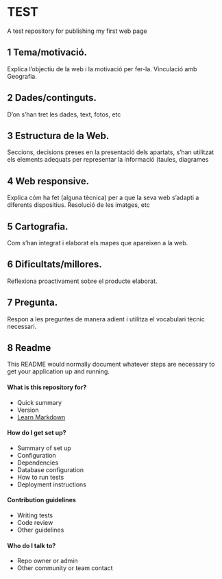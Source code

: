 # TEST
A test repository for publishing my first web page

## 1 Tema/motivació.
Explica l’objectiu de la web i la motivació per fer-la. Vinculació
amb Geografia.
## 2 Dades/continguts.
D’on s’han tret les dades, text, fotos, etc
## 3 Estructura de la Web.
Seccions, decisions preses en la presentació dels
apartats, s’han utilitzat els elements adequats per representar la informació
(taules, diagrames
## 4 Web responsive.
Explica cóm ha fet (alguna tècnica) per a que la seva web
s’adapti a diferents dispositius. Resolució de les imatges, etc
## 5 Cartografia.
Com s’han integrat i elaborat els mapes que apareixen a la web.
## 6 Dificultats/millores.
Reflexiona proactivament sobre el producte elaborat.
## 7 Pregunta.
Respon a les preguntes de manera adient i utilitza el vocabulari tècnic
necessari.

## 8 Readme ##
This README would normally document whatever steps are necessary to get your application up and running.

#### What is this repository for? ####

* Quick summary
* Version
* [Learn Markdown](https://bitbucket.org/tutorials/markdowndemo)

#### How do I get set up? ####

* Summary of set up
* Configuration
* Dependencies
* Database configuration
* How to run tests
* Deployment instructions

#### Contribution guidelines ####

* Writing tests
* Code review
* Other guidelines

#### Who do I talk to? ####

* Repo owner or admin
* Other community or team contact

